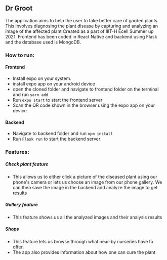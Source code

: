 ## Dr Groot 

The application aims to help the user to take better care of garden plants​
This involves diagnosing the plant disease by capturing and analyzing an image of the affected plant​
Created as a part of IIIT-H Ecell Summer up 2021.
Frontend has been coded in React Native and backend using Flask and the database used is MongoDB.

### How to run:

#### Frontend
- Install expo on your system.
- install expo app on your android device
- open the cloned folder and navigate to frontend folder on the terminal and run `yarn add`
- Run `expo start` to start the frontend server
- Scan the QR code shown in the browser using the expo app on your device.
#### Backend
- Navigate to backend folder and run `npm install`
- Run `Flask run` to start the backend server

### Features:
##### Check plant feature
- This allows us to either click a picture of the diseased plant using our phone's camera or lets us choose an image from our phone gallery. We can then save the image in the backend and analyze the image to get results

##### Gallery feature
- This feature shows us all the analyzed images and their analysis results​

##### Shops
- This feature lets us browse through what near-by nurseries have to offer.
- The app also provides information about how one can cure the plant​
